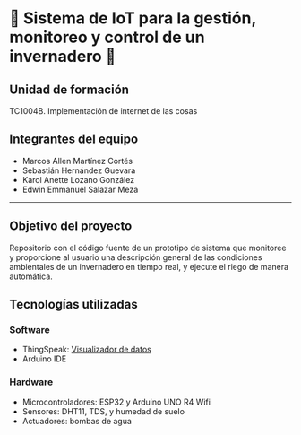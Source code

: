# 🌱 Sistema de IoT para la gestión, monitoreo y control de un invernadero 🌱

## Unidad de formación
TC1004B. Implementación de internet de las cosas

## Integrantes del equipo
- Marcos Allen Martínez Cortés
- Sebastián Hernández Guevara
- Karol Anette Lozano González
- Edwin Emmanuel Salazar Meza

---

## Objetivo del proyecto
Repositorio con el código fuente de un prototipo de sistema que monitoree y proporcione al usuario una descripción general de las condiciones ambientales de un invernadero en tiempo real, y ejecute el riego de manera automática.

## Tecnologías utilizadas
### Software
- ThingSpeak: [Visualizador de datos](https://thingspeak.mathworks.com/channels/2727382)
- Arduino IDE

### Hardware
- Microcontroladores: ESP32 y Arduino UNO R4 Wifi
- Sensores: DHT11, TDS, y humedad de suelo
- Actuadores: bombas de agua

